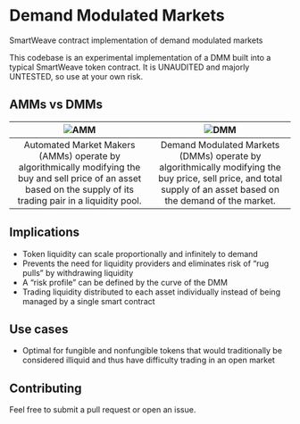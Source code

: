 # Demand Modulated Markets
SmartWeave contract implementation of demand modulated markets

This codebase is an experimental implementation of a DMM built into a typical SmartWeave token contract. It is UNAUDITED and majorly UNTESTED, so use at your own risk.

## AMMs vs DMMs

| ![AMM](https://cdn.discordapp.com/attachments/745338028758925317/994659125898260481/unnamed.png) | ![DMM](https://cdn.discordapp.com/attachments/745338028758925317/994659125663375401/unnamed_1.png) |
| :---: | :---: |
| Automated Market Makers (AMMs) operate by algorithmically modifying the buy and sell price of an asset based on the supply of its trading pair in a liquidity pool. | Demand Modulated Markets (DMMs) operate by algorithmically modifying the buy price, sell price, and total supply of an asset based on the demand of the market. |

## Implications

- Token liquidity can scale proportionally and infinitely to demand
- Prevents the need for liquidity providers and eliminates risk of “rug pulls” by withdrawing liquidity
- A “risk profile” can be defined by the curve of the DMM
- Trading liquidity distributed to each asset individually instead of being managed by a single smart contract

## Use cases

- Optimal for fungible and nonfungible tokens that would traditionally be considered illiquid and thus have difficulty trading in an open market

## Contributing

Feel free to submit a pull request or open an issue.

